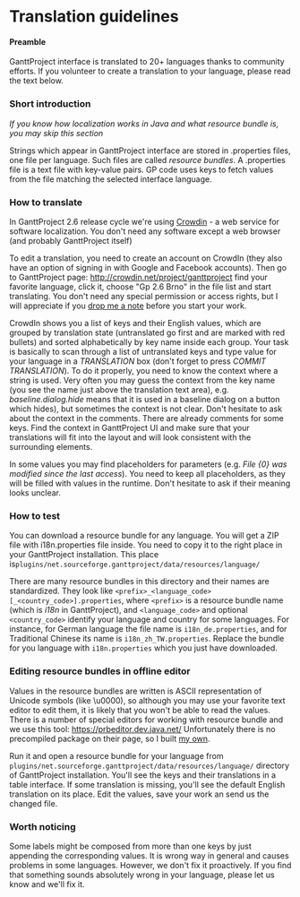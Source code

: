 # Translation guidelines #
#### Preamble ####
GanttProject interface is translated to 20+ languages thanks to community efforts. If you volunteer to create a translation to your language, please read the text below.

### Short introduction ###
_If you know how localization works in Java and what resource bundle is, you may skip this section_

Strings which appear in GanttProject interface are stored in .properties files, one file per language. Such files are called _resource bundles_. A .properties file is a text file with key-value pairs. GP code uses keys to fetch values from the file matching the selected interface language.

### How to translate ###
In GanttProject 2.6 release cycle we're using [Crowdin](http://crowdin.net) - a web service for software localization. You don't need any software except a web browser (and probably GanttProject itself)

To edit a translation, you need to create an account on CrowdIn (they also have an option of signing in with Google and Facebook accounts). Then go to GanttProject page: http://crowdin.net/project/ganttproject find your favorite language, click it, choose "Gp 2.6 Brno" in the file list and start translating. You don't need any special permission or access rights, but I will appreciate if you [drop me a note](http://www.ganttproject.biz/about) before you start your work.


CrowdIn shows you a list of keys and their English values, which are grouped by translation state (untranslated go first and are marked with red bullets) and sorted alphabetically by key name inside each group. Your task is basically to scan through a list of untranslated keys and type value for your language in a _TRANSLATION_ box (don't forget to press _COMMIT TRANSLATION_). To do it properly, you need to know the context where a string is used. Very often you may guess the context from the key name (you see the name just above the translation text area), e.g. _baseline.dialog.hide_ means that it is used in a baseline dialog on a button which hides), but sometimes the context is not clear. Don't hesitate to ask about the context in the comments. There are already comments for some keys. Find the context in GanttProject UI and make sure that your translations will fit into the layout and will look consistent with the surrounding elements.

In some values you may find placeholders for parameters (e.g. _File {0} was modified since the last access_). You need to keep all placeholders, as they will be filled with values in the runtime. Don't hesitate to ask if their meaning looks unclear.

### How to test ###
You can download a resource bundle for any language. You will get a ZIP file with i18n.properties file inside. You need to copy it to the right place in your GanttProject installation. This place is`plugins/net.sourceforge.ganttproject/data/resources/language/`

There are many resource bundles in this directory and their names are standardized. They look like  `<prefix>_<language_code>[_<country_code>].properties`, where `<prefix>` is a resource bundle name (which is _i18n_ in GanttProject), and `<language_code>` and optional `<country_code>` identify your language and country for some languages. For instance, for German language the file name is `i18n_de.properties`, and for Traditional Chinese its name is `i18n_zh_TW.properties`. Replace the bundle for you language with `i18n.properties` which you just have downloaded.


### Editing resource bundles in offline editor ###
Values in the resource bundles are written is ASCII representation of Unicode symbols (like \u0000), so although you may use your favorite text editor to edit them, it is likely that you won't be able to read the values.  There is a number of special editors for working with resource bundle and we use this tool: https://prbeditor.dev.java.net/  Unfortunately there is no precompiled package on their page, so I built [my own](http://code.google.com/p/ganttproject/downloads/detail?name=prbeditor-0.9.7_2.zip).

Run it and open a resource bundle for your language from `plugins/net.sourceforge.ganttproject/data/resources/language/` directory of GanttProject installation. You'll see the keys and their translations in a table interface. If some translation is missing, you'll see the default English translation on its place. Edit the values, save your work an send us the changed file.

### Worth noticing ###

Some labels might be composed from more than one keys by just appending the corresponding values. It is wrong way in general and causes problems in some languages. However, we don't fix it proactively. If you find that something sounds absolutely wrong in your language, please let us know and we'll fix it.